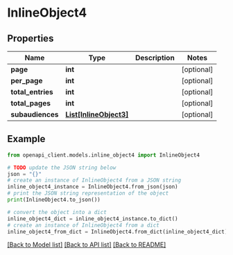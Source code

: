 # InlineObject4


## Properties

Name | Type | Description | Notes
------------ | ------------- | ------------- | -------------
**page** | **int** |  | [optional] 
**per_page** | **int** |  | [optional] 
**total_entries** | **int** |  | [optional] 
**total_pages** | **int** |  | [optional] 
**subaudiences** | [**List[InlineObject3]**](InlineObject3.md) |  | [optional] 

## Example

```python
from openapi_client.models.inline_object4 import InlineObject4

# TODO update the JSON string below
json = "{}"
# create an instance of InlineObject4 from a JSON string
inline_object4_instance = InlineObject4.from_json(json)
# print the JSON string representation of the object
print(InlineObject4.to_json())

# convert the object into a dict
inline_object4_dict = inline_object4_instance.to_dict()
# create an instance of InlineObject4 from a dict
inline_object4_from_dict = InlineObject4.from_dict(inline_object4_dict)
```
[[Back to Model list]](../README.md#documentation-for-models) [[Back to API list]](../README.md#documentation-for-api-endpoints) [[Back to README]](../README.md)


